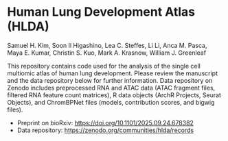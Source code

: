 # Human Lung Development Atlas (HLDA)
Samuel H. Kim, Soon Il Higashino, Lea C. Steffes, Li Li, Anca M. Pasca, Maya E. Kumar, Christin S. Kuo, Mark A. Krasnow, William J. Greenleaf

This repository contains code used for the analysis of the single cell multiomic atlas of human lung development. Please review the manuscript and the data repository below for further information. Data repository on Zenodo includes preprocessed RNA and ATAC data (ATAC fragment files, filtered RNA feature count matrices), R data objects (ArchR Projects, Seurat Objects), and ChromBPNet files (models, contribution scores, and bigwig files). 

- Preprint on bioRxiv: https://doi.org/10.1101/2025.09.24.678382
- Data repository: https://zenodo.org/communities/hlda/records
